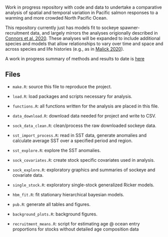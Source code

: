 Work in progress repository with code and data to undertake a comparative analysis of spatial and temporal variation in Pacific salmon responses to a warming and more crowded North Pacific Ocean. 

This repository currently just has models fit to sockeye spawner-recruitment data, and largely mirrors the analyses origionally described in [Connors et al. 2020](https://cdnsciencepub.com/doi/10.1139/cjfas-2019-0422#:~:text=In%20the%20south%2C%20a%20warm,effects%20of%20competition%20at%20sea.).
These analyses will be expanded to include additional species and models that allow relationships to vary over time and space and across species and life histories (e.g., as in [Malick 2020](https://onlinelibrary.wiley.com/doi/abs/10.1111/fog.12469)).

A work in progress summary of methods and results to date is [here](https://pacific-salmon-assess.github.io/Salmon-warming-crowded-oceans/Rmd/project-fall-update.html)

## Files
- `make.R`: source this file to reproduce the project.

- `load.R`: load packages and scripts necessary for analysis. 

- `functions.R`: all functions written for the analysis are placed in this file.
  
- `data_download.R`: download data needed for project and write to CSV.

- `sock_data_clean.R`: clean/process the raw downloaded sockeye data.
  
- `sst_import_process.R`: read in SST data, generate anomalies and calculate average SST over a specified period and region.

- `sst_explore.R`: explore the SST anomalies. 

- `sock_covariates.R`:  create stock specific covariates used in analysis.

- `sock_explore.R`:  exploratory graphics and summaries of sockeye and covariate data.

- `single_stock.R`:  exploratory single-stock generalized Ricker models.

- `hbm_fit.R`:  fit stationary hierarchical bayesian models.

- `pub.R`:  generate all tables and figures.

- `background_plots.R`:  background figures.

- `recruitment_means.R`: script for estimating age @ ocean entry proportions for stocks without detailed age composition data
